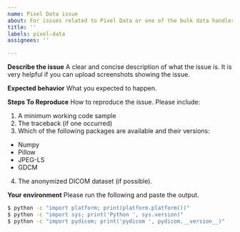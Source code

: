 ```yaml
---
name: Pixel Data issue
about: For issues related to Pixel Data or one of the bulk data handlers
title: ''
labels: pixel-data
assignees: ''

---
```


**Describe the issue**
A clear and concise description of what the issue is. It is very helpful if you
can upload screenshots showing the issue.

**Expected behavior**
What you expected to happen.

**Steps To Reproduce**
How to reproduce the issue. Please include:
1. A minimum working code sample
2. The traceback (if one occurred)
3. Which of the following packages are available and their versions:
  * Numpy
  * Pillow
  * JPEG-LS
  * GDCM
4. The anonymized DICOM dataset (if possible).

**Your environment**
Please run the following and paste the output.
```bash
$ python -c "import platform; print(platform.platform())"
$ python -c "import sys; print('Python ', sys.version)"
$ python -c "import pydicom; print('pydicom ', pydicom.__version__)"
```
